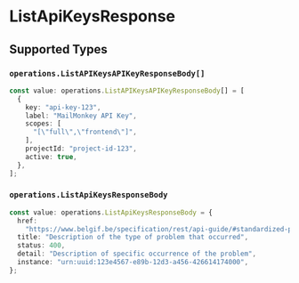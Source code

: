# ListApiKeysResponse


## Supported Types

### `operations.ListAPIKeysAPIKeyResponseBody[]`

```typescript
const value: operations.ListAPIKeysAPIKeyResponseBody[] = [
  {
    key: "api-key-123",
    label: "MailMonkey API Key",
    scopes: [
      "[\"full\",\"frontend\"]",
    ],
    projectId: "project-id-123",
    active: true,
  },
];
```

### `operations.ListApiKeysResponseBody`

```typescript
const value: operations.ListApiKeysResponseBody = {
  href:
    "https://www.belgif.be/specification/rest/api-guide/#standardized-problem-types",
  title: "Description of the type of problem that occurred",
  status: 400,
  detail: "Description of specific occurrence of the problem",
  instance: "urn:uuid:123e4567-e89b-12d3-a456-426614174000",
};
```

